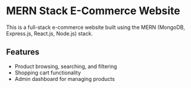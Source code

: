 # MERN Stack E-Commerce Website

This is a full-stack e-commerce website built using the MERN (MongoDB, Express.js, React.js, Node.js) stack.

## Features

- Product browsing, searching, and filtering
- Shopping cart functionality
- Admin dashboard for managing products